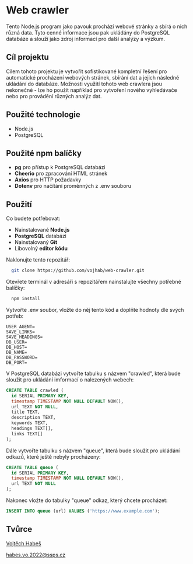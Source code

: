 # Web crawler

Tento Node.js program jako pavouk prochází webové stránky a sbírá o nich různá data. Tyto cenné informace jsou pak ukládány do PostgreSQL databáze a slouží jako zdroj informací pro další analýzy a výzkum.

## Cíl projektu

Cílem tohoto projektu je vytvořit sofistikované kompletní řešení pro automatické procházení webových stránek, sbírání dat a jejich následné ukládání do databáze. Možnosti využití tohoto web crawlera jsou nekonečné - lze ho použít například pro vytvoření nového vyhledávače nebo pro provádění různých analýz dat.

## Použité technologie

- Node.js
- PostgreSQL

## Použité npm balíčky

- **pg** pro přístup k PostgreSQL databázi
- **Cheerio** pro zpracování HTML stránek
- **Axios** pro HTTP požadavky
- **Dotenv** pro načítání proměnných z .env souboru

## Použití

Co budete potřebovat:

- Nainstalované **Node.js**
- **PostgreSQL** databázi
- Nainstalovaný **Git**
- Libovolný **editor kódu**

Naklonujte tento repozitář:

```bash
  git clone https://github.com/vojhab/web-crawler.git
```

Otevřete terminál v adresáři s repozitářem nainstalujte všechny potřebné balíčky:

```bash
  npm install
```

Vytvořte .env soubor, vložte do něj tento kód a doplňte hodnoty dle svých potřeb:

```
USER_AGENT=
SAVE_LINKS=
SAVE_HEADINGS=
DB_USER=
DB_HOST=
DB_NAME=
DB_PASSWORD=
DB_PORT=
```

V PostgreSQL databázi vytvořte tabulku s názvem "crawled", která bude sloužit pro ukládání imformací o nalezených webech:

```sql
CREATE TABLE crawled (
  id SERIAL PRIMARY KEY,
  timestamp TIMESTAMP NOT NULL DEFAULT NOW(),
  url TEXT NOT NULL,
  title TEXT,
  description TEXT,
  keywords TEXT,
  headings TEXT[],
  links TEXT[]
);
```

Dále vytvořte tabulku s názvem "queue", která bude sloužit pro ukládání odkazů, které ještě nebyly procházeny:

```sql
CREATE TABLE queue (
  id SERIAL PRIMARY KEY,
  timestamp TIMESTAMP NOT NULL DEFAULT NOW(),
  url TEXT NOT NULL
);
```

Nakonec vložte do tabulky "queue" odkaz, který chcete procházet:

```sql
INSERT INTO queue (url) VALUES ('https://www.example.com');
```

## Tvůrce

[Vojtěch Habeš](https://www.github.com/vojhab)

habes.vo.2022@ssps.cz

